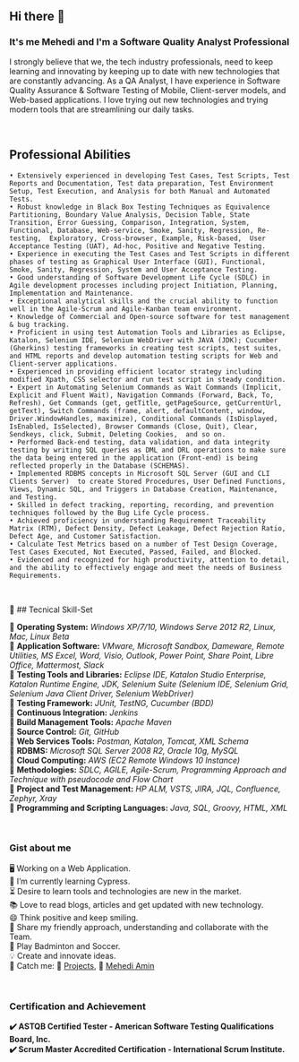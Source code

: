## Hi there 👋
### It's me Mehedi and I'm a Software Quality Analyst Professional
I strongly believe that we, the tech industry professionals, need to keep learning and innovating by keeping up to date with new technologies that are constantly advancing. As a QA Analyst, I have experience in Software Quality Assurance & Software Testing of Mobile, Client-server models, and Web-based applications. I love trying out new technologies and trying modern tools that are streamlining our daily tasks.

<br/>

## Professional Abilities

    • Extensively experienced in developing Test Cases, Test Scripts, Test Reports and Documentation, Test data preparation, Test Environment Setup, Test Execution, and Analysis for both Manual and Automated Tests. 
    • Robust knowledge in Black Box Testing Techniques as Equivalence Partitioning, Boundary Value Analysis, Decision Table, State Transition, Error Guessing, Comparison, Integration, System, Functional, Database, Web-service, Smoke, Sanity, Regression, Re-testing,  Exploratory, Cross-browser, Example, Risk-based,  User Acceptance Testing (UAT), Ad-hoc, Positive and Negative Testing.
    • Experience in executing the Test Cases and Test Scripts in different phases of testing as Graphical User Interface (GUI), Functional, Smoke, Sanity, Regression, System and User Acceptance Testing. 
    • Good understanding of Software Development Life Cycle (SDLC) in Agile development processes including project Initiation, Planning, Implementation and Maintenance. 
    • Exceptional analytical skills and the crucial ability to function well in the Agile-Scrum and Agile-Kanban team environment.
    • Knowledge of Commercial and Open-source software for test management & bug tracking.
    • Proficient in using test Automation Tools and Libraries as Eclipse, Katalon, Selenium IDE, Selenium WebDriver with JAVA (JDK); Cucumber (Gherkins) testing frameworks in creating test scripts, test suites, and HTML reports and develop automation testing scripts for Web and Client-server applications.
    • Experienced in providing efficient locator strategy including modified Xpath, CSS selector and run test script in steady condition.
    • Expert in Automating Selenium Commands as Wait Commands (Implicit, Explicit and Fluent Wait), Navigation Commands (Forward, Back, To, Refresh), Get Commands (get, getTitle, getPageSource, getCurrentUrl, getText), Switch Commands (frame, alert, defaultContent, window, Driver.WindowHandles, maximize), Conditional Commands (IsDisplayed, IsEnabled, IsSelected), Browser Commands (Close, Quit), Clear, Sendkeys, click, Submit, Deleting Cookies,  and so on.
    • Performed Back-end testing, data validation, and data integrity testing by writing SQL queries as DML and DRL operations to make sure the data being entered in the application (Front-end) is being reflected properly in the Database (SCHEMAS).
    • Implemented RDBMS concepts in Microsoft SQL Server (GUI and CLI Clients Server)  to create Stored Procedures, User Defined Functions, Views, Dynamic SQL, and Triggers in Database Creation, Maintenance, and Testing. 
    • Skilled in defect tracking, reporting, recording, and prevention techniques followed by the Bug Life Cycle process.
    • Achieved proficiency in understanding Requirement Traceability Matrix (RTM), Defect Density, Defect Leakage, Defect Rejection Ratio, Defect Age, and Customer Satisfaction.
    • Calculate Test Metrics based on a number of Test Design Coverage, Test Cases Executed, Not Executed, Passed, Failed, and Blocked.
    • Evidenced and recognized for high productivity, attention to detail, and the ability to effectively engage and meet the needs of Business Requirements.
    
 <br/>
    
    
:pushpin: ## Tecnical Skill-Set
    
:large_orange_diamond: **Operating System:** *Windows XP/7/10, Windows Serve 2012 R2, Linux, Mac, Linux Beta* <br/>
:small_blue_diamond: **Application Software:**  *VMware, Microsoft Sandbox, Dameware, Remote Utilities, MS Excel, Word, Visio, Outlook, Power Point, Share Point, Libre Office, Mattermost, Slack* <br/>
:small_orange_diamond: **Testing Tools and Libraries:** *Eclipse IDE, Katalon Studio Enterprise, Katalon Runtime Engine, JDK, Selenium Suite (Selenium IDE, Selenium Grid, Selenium Java Client Driver, Selenium WebDriver)* <br/>
:large_blue_diamond: **Testing Framework:** *JUnit, TestNG, Cucumber (BDD)* <br/>
:small_orange_diamond: **Continuous Integration:** *Jenkins*   
:small_blue_diamond: **Build Management Tools:** *Apache Maven* <br/>
:large_orange_diamond: **Source Control:** *Git, GitHub* <br/>
:small_blue_diamond: **Web Services Tools:** *Postman, Katalon, Tomcat, XML Schema* <br/>
:small_orange_diamond: **RDBMS:** *Microsoft SQL Server 2008 R2, Oracle 10g, MySQL* <br/>
:large_blue_diamond: **Cloud Computing:** *AWS (EC2 Remote Windows 10 Instance)* <br/>
:small_orange_diamond: **Methodologies:** *SDLC, AGILE, Agile-Scrum, Programming Approach and Technique with pseudocode and Flow Chart*    
:small_blue_diamond: **Project and Test Management:** *HP ALM, VSTS, JIRA, JQL, Confluence, Zephyr, Xray*  
:large_orange_diamond: **Programming and Scripting Languages:** *Java, SQL, Groovy, HTML, XML*
    
 <br/>
 
 ### Gist about me
    
:desktop_computer: Working on a Web Application. <br/>
 🌱 I’m currently learning Cypress. <br/>
:hourglass_flowing_sand: Desire to learn tools and technologies are new in the market. <br/>
:books: Love to read blogs, articles and get updated with new technology. <br/>
:smile: Think positive and keep smiling. <br/>
:handshake: Share my friendly approach, understanding and collaborate with the Team. <br/>
:badminton: Play Badminton and Soccer. <br/>
:bulb: Create and innovate ideas. <br/>
:link: Catch me: :file_folder: [Projects](https://github.com/MehediAmin), :e-mail: [Mehedi Amin](mailto:Mehedi.Amin@AOL.com?subject=[GitHub]%20Source%20Han%20Sans)
     
  <br/>

### Certification and Achievement


**:heavy_check_mark: ASTQB Certified Tester - American Software Testing Qualifications Board, Inc.** <br/>
**:heavy_check_mark: Scrum Master Accredited Certification - International Scrum Institute.**

    
